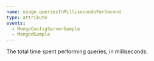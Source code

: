 ```yaml
---
name: usage.queriesInMillisecondsPerSecond
type: attribute
events:
  - MongoConfigServerSample
  - MongodSample
---
```


The total time spent performing queries, in milliseconds.